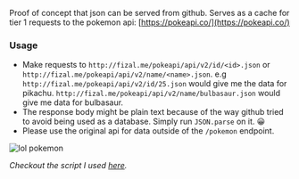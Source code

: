 
Proof of concept that json can be served from github. Serves as a cache for tier 1 requests to the pokemon api: [https://pokeapi.co/](https://pokeapi.co/)

### Usage

- Make requests to `http://fizal.me/pokeapi/api/v2/id/<id>.json` or `http://fizal.me/pokeapi/api/v2/name/<name>.json`. e.g `http://fizal.me/pokeapi/api/v2/id/25.json` would give me the data for pikachu. `http://fizal.me/pokeapi/api/v2/name/bulbasaur.json` would give me data for bulbasaur.
- The response body might be plain text because of the way github tried to avoid being used as a database. Simply run `JSON.parse` on it. 😀
- Please use the original api for data outside of the `/pokemon` endpoint.

![lol pokemon](https://media1.tenor.com/images/75a163d30bfdcc79014b5ed4ce9bb286/tenor.gif?itemid=4285044)

_Checkout the script I used [here](http://github.com/fizal619/pokeapi/)._